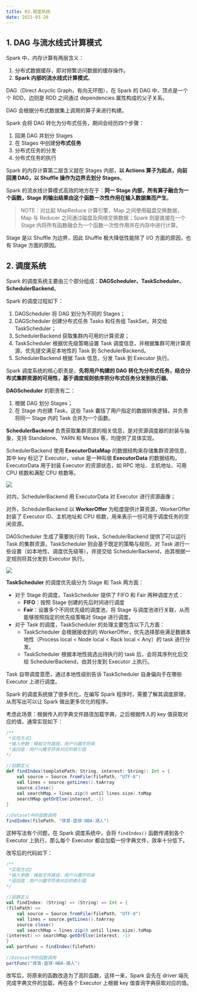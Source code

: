 ```yaml
---
title: 03.调度系统
date: 2021-03-28
---
```


## 1. DAG 与流水线式计算模式

Spark 中，内存计算有两层含义：

1. 分布式数据缓存，即对频繁访问数据的缓存操作。
2. **Spark 内部的流水线式计算模式**。

DAG（Direct Acyclic Graph，有向无环图），在 Spark 的 DAG 中，顶点是一个个 RDD，边则是 RDD 之间通过 dependencies 属性构成的父子关系。

DAG 会根据分布式数据集上调用的算子来进行构建。

Spark 会将 DAG 转化为分布式任务，期间会经历四个步骤：

1. 回溯 DAG 并划分 Stages
2. 在 Stages 中创建**分布式任务**
3. 分布式任务的分发
4. 分布式任务的执行

Spark 的内存计算第二层含义就在 Stages 内部，**以 Actions 算子为起点，向前回溯 DAG，以 Shuffle 操作为边界去划分 Stages**。

Spark 的流水线计算模式高效的地方在于：**同一 Stage 内部，所有算子融合为一个函数，Stage 的输出结果由这个函数一次性作用在输入数据集而产生**。

> NOTE：对比起 MapReduce 计算引擎，Map 之间使用磁盘交换数据，Map 与 Reducer 之间通过磁盘及网络交换数据；Spark 则是直接在一个 Stage 内将所有函数融合为一个函数一次性作用并在内存中进行计算。

Stage 是以 Shuffle 为边界，因此 Shuffle 极大降低性能除了 I/O 方面的原因，也有 Stage 方面的原因。

## 2. 调度系统

Spark 的调度系统主要由三个部分组成：**DAGScheduler、TaskScheduler、SchedulerBackend**。

Spark 的调度过程如下：

1. DAGScheduler 将 DAG 划分为不同的 Stages；
2. DAGScheduler 创建分布式任务 Tasks 和任务组 TaskSet，并交给 TaskScheduler；
3. SchedulerBackend 获取集群内可用的计算资源；
4. TaskScheduler 根据优先级策略设置 Task 调度信息，并根据集群可用计算资源，优先提交满足本地性的 Task 到 SchedulerBackend。
5. SchedulerBackend 根据 Task 信息，分发 Task 到 Executor 执行。

Spark 调度系统的核心职责是，**先将用户构建的 DAG 转化为分布式任务，结合分布式集群资源的可用性，基于调度规则依序把分布式任务分发到执行器**。

**DAGScheduler** 的职责有二：

1. 根据 DAG 划分 Stages；
2. 在 Stage 内创建 Task，这些 Task 囊括了用户指定的数据转换逻辑，并负责将同一 Stage 内的 Task 合并为一个函数。

**SchedulerBackend** 负责获取集群资源的相关信息，是对资源调度器的封装与抽象，支持 Standalone、YARN 和 Mesos 等，均提供了具体实现。

SchedulerBackend 使用 **ExecutorDataMap** 的数据结构来存储集群资源信息，其中 key 标记了 Executor，value 是一种叫做 **ExecutorData** 的数据结构，ExecutorData 用于封装 Executor 的资源状态，如 RPC 地址、主机地址、可用 CPU 核数和满配 CPU 核数等。 

![](https://static001.geekbang.org/resource/image/a7/a9/a7f8d49bbf1f8b0a125ffca87f079aa9.jpg)

对内，SchedulerBackend 用 ExecutorData 对 Executor 进行资源画像；

对外，SchedulerBackend 以 **WorkerOffer** 为粒度提供计算资源，WorkerOffer 封装了 Executor ID、主机地址和 CPU 核数，用来表示一份可用于调度任务的空闲资源。

DAGScheduler 生成了需要执行的 Task，SchedulerBackend 提供了可以运行 Task 的集群资源，TaskScheduler 则会基于既定的策略与规则，对 Task 进行一些设置（如本地性、调度优先级等），并提交给 SchedulerBackend，由其根据一定规则将其分发到 Executor 执行。

![](https://static001.geekbang.org/resource/image/82/yy/82e86e1b3af101100015bcfd81f0f7yy.jpg)

**TaskScheduler** 的调度优先级分为 Stage 和 Task 两方面：

- 对于 Stage 的调度，TaskScheduler 提供了 FIFO 和 Fair 两种调度方式：
  - **FIFO**：按照 Stage 创建的先后时间进行调度
  - **Fair**：设置多个不同优先级的调度池，将 Stage 与调度池进行关联，从而能够按照指定的优先级策略对 Stage 进行调度。
- 对于 Task 的调度，TaskScheduler 的处理主要包含以下几方面：
  - TaskScheduler 会根据接收到的 WorkerOffer，优先选择那些满足数据本地性（Process local < Node local < Rack local < Any）的 task 进行分发。
  - TaskScheduler 根据本地性挑选出待执行的 task 后，会将其序列化后交给 SchedulerBackend，由其分发到 Executor 上执行。

Task 自带调度意愿，通过本地性级别告诉 TaskScheduler 自身偏向于在哪些 Executor 上进行调度。

Spark 的调度系统做了很多优化，在编写 Spark 程序时，需要了解其调度原理，从而写出可以让 Spark 做出更多优化的程序。

考虑此场景：根据传入的字典文件路径加载字典，之后根据传入的 key 值获取对应的值，通常实现如下：

```scala
/**
 *实现方式1
 *输入参数：模板文件路径，用户兴趣字符串
 *返回值：用户兴趣字符串对应的索引值
*/
 
//函数定义
def findIndex(templatePath: String, interest: String): Int = {
	val source = Source.fromFile(filePath, "UTF-8")
	val lines = source.getLines().toArray
	source.close()
	val searchMap = lines.zip(0 until lines.size).toMap
	searchMap.getOrElse(interest, -1)
}
 
//Dataset中的函数调用
findIndex(filePath, "体育-篮球-NBA-湖人")
```

这种写法有个问题，在 Spark 调度系统中，会将 `findIndex()` 函数传递到各个 Executor 上执行，那么每个 Executor 都会加载一份字典文件，效率十分低下。

改写后的代码如下：

```scala
/**
 *实现方式2
 *输入参数：模板文件路径，用户兴趣字符串
 *返回值：用户兴趣字符串对应的索引值
*/
 
//函数定义
val findIndex: (String) => (String) => Int = {
(filePath) =>
	val source = Source.fromFile(filePath, "UTF-8")
	val lines = source.getLines().toArray
	source.close()
	val searchMap = lines.zip(0 until lines.size).toMap
(interest) => searchMap.getOrElse(interest, -1)
}
val partFunc = findIndex(filePath)
 
//Dataset中的函数调用
partFunc("体育-篮球-NBA-湖人")
```

改写后，将原来的函数改造为了高阶函数，这样一来，Spark 会先在 driver 端先完成字典文件的加载，再在各个 Executor 上根据 key 值查询字典获取对应的值。

